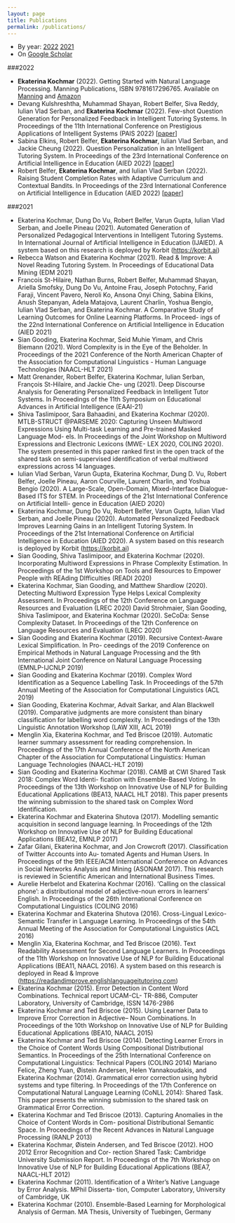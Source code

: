 ```yaml
---
layout: page
title: Publications
permalink: /publications/
---
```


- By year: [2022](#2022) [2021](#2021)
- On [Google Scholar](https://scholar.google.com/citations?user=e2HTYnkAAAAJ&hl=en)

###<a name="2022"></a>2022
- **Ekaterina Kochmar** (2022). Getting Started with Natural Language Processing. 
Manning Publications, ISBN 9781617296765. Available on [Manning](https://www.manning.com/books/getting-started-with-natural-language-processing?utm_source=linkedin&utm_medium=author&utm_campaign=book_kochmar_getting_10_1_19) and [Amazon](https://www.amazon.co.uk/Getting-Started-Natural-Language-Processing/dp/1617296767/ref=tmm_pap_swatch_0?_encoding=UTF8&qid=&sr=)
- Devang Kulshreshtha, Muhammad Shayan, Robert Belfer, Siva Reddy, Iulian Vlad Serban, and **Ekaterina Kochmar** (2022). 
Few-shot Question Generation for Personalized Feedback in Intelligent Tutoring Systems. In Proceedings of the 11th International Conference on Prestigious Applications of Intelligent Systems (PAIS 2022) [[paper](https://arxiv.org/pdf/2206.04187)]
- Sabina Elkins, Robert Belfer, **Ekaterina Kochmar**, Iulian Vlad Serban, and Jackie Cheung (2022). 
Question Personalization in an Intelligent Tutoring System. In Proceedings of the 23rd International Conference on Artificial Intelligence in Education (AIED 2022) [[paper](https://arxiv.org/pdf/2206.14145)]
- Robert Belfer, **Ekaterina Kochmar**, and Iulian Vlad Serban (2022). 
Raising Student Completion Rates with Adaptive Curriculum and Contextual Bandits. In Proceedings of the 23rd International Conference on Artificial Intelligence in Education (AIED 2022) [[paper](https://arxiv.org/pdf/2207.14003.pdf)]

###<a name="2021"></a>2021
- Ekaterina Kochmar, Dung Do Vu, Robert Belfer, Varun Gupta, Iulian Vlad Serban, and Joelle Pineau (2021). Automated Generation of Personalized Pedagogical Interventions in Intelligent Tutoring Systems. In International Journal of Artificial Intelligence in Education (IJAIED). A system based on this research is deployed by Korbit (https://korbit.ai)
- Rebecca Watson and Ekaterina Kochmar (2021). Read & Improve: A Novel Reading Tutoring System. In Proceedings of Educational Data Mining (EDM 2021)
- Francois St-Hilaire, Nathan Burns, Robert Belfer, Muhammad Shayan, Ariella Smofsky, Dung Do Vu, Antoine Frau, Joseph Potochny, Farid Faraji, Vincent Pavero, Neroli Ko, Ansona Onyi Ching, Sabina Elkins, Anush Stepanyan, Adela Matajova, Laurent Charlin, Yoshua Bengio, Iulian Vlad Serban, and Ekaterina Kochmar. A Comparative Study of Learning Outcomes for Online Learning Platforms. In Proceed- ings of the 22nd International Conference on Artificial Intelligence in Education (AIED 2021)
- Sian Gooding, Ekaterina Kochmar, Seid Muhie Yimam, and Chris Biemann (2021). Word Complexity is in the Eye of the Beholder. In Proceedings of the 2021 Conference of the North American Chapter of the Association for Computational Linguistics - Human Language Technologies (NAACL-HLT 2021)
- Matt Grenander, Robert Belfer, Ekaterina Kochmar, Iulian Serban, François St-Hilaire, and Jackie Che- ung (2021). Deep Discourse Analysis for Generating Personalized Feedback in Intelligent Tutor Systems. In Proceedings of the 11th Symposium on Educational Advances in Artificial Intelligence (EAAI-21)
- Shiva Taslimipoor, Sara Bahaadini, and Ekaterina Kochmar (2020). MTLB-STRUCT @PARSEME 2020: Capturing Unseen Multiword Expressions Using Multi-task Learning and Pre-trained Masked Language Mod- els. In Proceedings of the Joint Workshop on Multiword Expressions and Electronic Lexicons (MWE- LEX 2020, COLING 2020). The system presented in this paper ranked first in the open track of the shared task on semi-supervised identification of verbal multiword expressions across 14 languages.
- Iulian Vlad Serban, Varun Gupta, Ekaterina Kochmar, Dung D. Vu, Robert Belfer, Joelle Pineau, Aaron Courville, Laurent Charlin, and Yoshua Bengio (2020). A Large-Scale, Open-Domain, Mixed-Interface Dialogue-Based ITS for STEM. In Proceedings of the 21st International Conference on Artificial Intelli- gence in Education (AIED 2020)
- Ekaterina Kochmar, Dung Do Vu, Robert Belfer, Varun Gupta, Iulian Vlad Serban, and Joelle Pineau (2020). Automated Personalized Feedback Improves Learning Gains in an Intelligent Tutoring System. In Proceedings of the 21st International Conference on Artificial Intelligence in Education (AIED 2020). A system based on this research is deployed by Korbit (https://korbit.ai)
- Sian Gooding, Shiva Taslimipoor, and Ekaterina Kochmar (2020). Incorporating Multiword Expressions in Phrase Complexity Estimation. In Proceedings of the 1st Workshop on Tools and Resources to Empower People with REAding DIfficulties (READI 2020)
- Ekaterina Kochmar, Sian Gooding, and Matthew Shardlow (2020). Detecting Multiword Expression Type Helps Lexical Complexity Assessment. In Proceedings of the 12th Conference on Language Resources and Evaluation (LREC 2020)
David Strohmaier, Sian Gooding, Shiva Taslimipoor, and Ekaterina Kochmar (2020). SeCoDa: Sense Complexity Dataset. In Proceedings of the 12th Conference on Language Resources and Evaluation (LREC 2020)
- Sian Gooding and Ekaterina Kochmar (2019). Recursive Context-Aware Lexical Simplification. In Pro- ceedings of the 2019 Conference on Empirical Methods in Natural Language Processing and the 9th International Joint Conference on Natural Language Processing (EMNLP-IJCNLP 2019)
- Sian Gooding and Ekaterina Kochmar (2019). Complex Word Identification as a Sequence Labelling Task. In Proceedings of the 57th Annual Meeting of the Association for Computational Linguistics (ACL 2019)
- Sian Gooding, Ekaterina Kochmar, Advait Sarkar, and Alan Blackwell (2019). Comparative judgments are more consistent than binary classification for labelling word complexity. In Proceedings of the 13th Linguistic Annotation Workshop (LAW XIII, ACL 2019)
- Menglin Xia, Ekaterina Kochmar, and Ted Briscoe (2019). Automatic learner summary assessment for reading comprehension. In Proceedings of the 17th Annual Conference of the North American Chapter of the Association for Computational Linguistics: Human Language Technologies (NAACL-HLT 2019)
- Sian Gooding and Ekaterina Kochmar (2018). CAMB at CWI Shared Task 2018: Complex Word Identi- fication with Ensemble-Based Voting. In Proceedings of the 13th Workshop on Innovative Use of NLP for Building Educational Applications (BEA13, NAACL HLT 2018). This paper presents the winning submission to the shared task on Complex Word Identification.
- Ekaterina Kochmar and Ekaterina Shutova (2017). Modelling semantic acquisition in second language learning. In Proceedings of the 12th Workshop on Innovative Use of NLP for Building Educational Applications (BEA12, EMNLP 2017)
- Zafar Gilani, Ekaterina Kochmar, and Jon Crowcroft (2017). Classification of Twitter Accounts into Au- tomated Agents and Human Users. In Proceedings of the 9th IEEE/ACM International Conference on Advances in Social Networks Analysis and Mining (ASONAM 2017). This research is reviewed in Scientific American and International Business Times.
- Aurelie Herbelot and Ekaterina Kochmar (2016). ‘Calling on the classical phone’: a distributional model of adjective-noun errors in learners’ English. In Proceedings of the 26th International Conference on Computational Linguistics (COLING 2016)
- Ekaterina Kochmar and Ekaterina Shutova (2016). Cross-Lingual Lexico-Semantic Transfer in Language Learning. In Proceedings of the 54th Annual Meeting of the Association for Computational Linguistics (ACL 2016)
- Menglin Xia, Ekaterina Kochmar, and Ted Briscoe (2016). Text Readability Assessment for Second Language Learners. In Proceedings of the 11th Workshop on Innovative Use of NLP for Building Educational Applications (BEA11, NAACL 2016). A system based on this research is deployed in Read & Improve (https://readandimprove.englishlanguageitutoring.com)
- Ekaterina Kochmar (2015). Error Detection in Content Word Combinations. Technical report UCAM-CL- TR-886, Computer Laboratory, University of Cambridge, ISSN 1476-2986
- Ekaterina Kochmar and Ted Briscoe (2015). Using Learner Data to Improve Error Correction in Adjective– Noun Combinations. In Proceedings of the 10th Workshop on Innovative Use of NLP for Building Educational Applications (BEA10, NAACL 2015)
- Ekaterina Kochmar and Ted Briscoe (2014). Detecting Learner Errors in the Choice of Content Words Using Compositional Distributional Semantics. In Proceedings of the 25th International Conference on Computational Linguistics: Technical Papers (COLING 2014)
Mariano Felice, Zheng Yuan, Øistein Andersen, Helen Yannakoudakis, and Ekaterina Kochmar (2014). Grammatical error correction using hybrid systems and type filtering. In Proceedings of the 17th Conference on Computational Natural Language Learning (CoNLL 2014): Shared Task. This paper presents the winning submission to the shared task on Grammatical Error Correction.
- Ekaterina Kochmar and Ted Briscoe (2013). Capturing Anomalies in the Choice of Content Words in Com- positional Distributional Semantic Space. In Proceedings of the Recent Advances in Natural Language Processing (RANLP 2013)
- Ekaterina Kochmar, Øistein Andersen, and Ted Briscoe (2012). HOO 2012 Error Recognition and Cor- rection Shared Task: Cambridge University Submission Report. In Proceedings of the 7th Workshop on Innovative Use of NLP for Building Educational Applications (BEA7, NAACL-HLT 2012)
- Ekaterina Kochmar (2011). Identification of a Writer’s Native Language by Error Analysis. MPhil Disserta- tion, Computer Laboratory, University of Cambridge, UK
- Ekaterina Kochmar (2010). Ensemble-Based Learning for Morphological Analysis of German. MA Thesis, University of Tuebingen, Germany